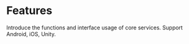 # Features

Introduce the functions and interface usage of core services. Support Android, iOS, Unity.

